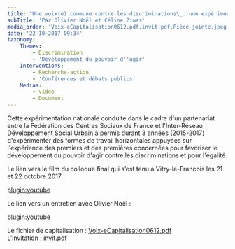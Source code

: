 ```yaml
---
title: "Une voix(e) commune contre les discriminations\_: une expérimentation nationale"
subTitle: 'Par Olivier Noël et Céline Ziwes'
media_order: 'Voix-eCapitalisation0612.pdf,invit.pdf,Pièce jointe.jpeg'
date: '22-10-2017 09:34'
taxonomy:
    Themes:
        - Discrimination
        - 'Développement du pouvoir d''agir'
    Interventions:
        - Recherche-action
        - 'Conférences et débats publics'
    Medias:
        - Video
        - Document
---
```


Cette expérimentation nationale conduite dans le cadre d'un partenariat entre la Fédération des Centres Sociaux de France et l'Inter-Réseau Développement Social Urbain a permis durant 3 années (2015-2017) d'expérimenter des formes de travail horizontales appuyées sur l'expérience des premiers et des premières concernées pour favoriser le développement du pouvoir d'agir contre les discriminations et pour l'égalité.

Le lien vers le film du colloque final qui s’est tenu à Vitry-le-Francois les 21 et 22 octobre 2017 : 

[plugin:youtube](https://www.youtube.com/watch?v=jQFuBSk0WGQ)

Le lien vers un entretien avec Olivier Noël :

[plugin:youtube](https://www.youtube.com/watch?v=0Znxr6zUR3c)

Le fichier de capitalisation : [Voix-eCapitalisation0612.pdf](Voix-eCapitalisation0612.pdf)  
L'invitation : [invit.pdf](invit.pdf)